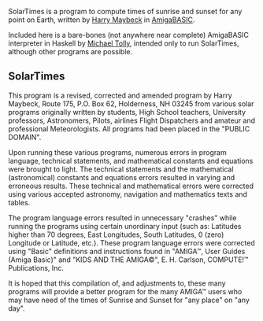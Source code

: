 SolarTimes is a program to compute times of sunrise and sunset for any point on Earth,
written by [Harry Maybeck](http://vortex.plymouth.edu/harfac.html) in [AmigaBASIC](http://en.wikipedia.org/wiki/AmigaBASIC).

Included here is a bare-bones (not anywhere near complete) AmigaBASIC interpreter in Haskell by [Michael Tolly](https://github.com/mtolly), intended only to run SolarTimes, although other programs are possible.

## SolarTimes

This program is a revised, corrected and amended program
by Harry Maybeck, Route 175, P.O. Box 62, Holderness, NH 03245
from various solar programs originally written by students,
High School teachers, University professors, Astronomers,
Pilots, airlines Flight Dispatchers and amateur and
professional Meteorologists. All programs had been placed
in the "PUBLIC DOMAIN".

Upon running these various programs,
numerous errors in program language, technical statements,
and mathematical constants and equations were brought to light.
The technical statements and the mathematical (astronomical)
constants and equations errors resulted in varying and
erroneous results. These technical and mathematical errors
were corrected using various accepted astronomy, navigation
and mathematics texts and tables.

The program language errors
resulted in unnecessary "crashes" while running the programs
using certain unordinary input (such as: Latitudes higher than
70 degrees, East Longitudes, South Latitudes, 0 (zero)
Longitude or Latitude, etc.). These program language errors were
corrected using "Basic" definitions and instructions found
in "AMIGA™, User Guides (Amiga Basic)" and "KIDS AND
THE AMIGA©", E. H. Carlson, COMPUTE!™ Publications, Inc.

It is hoped that this compilation of, and adjustments to, these
many programs will provide a better program for the many
AMIGA™ users who may have need of the times of Sunrise and
Sunset for "any place" on "any day".
